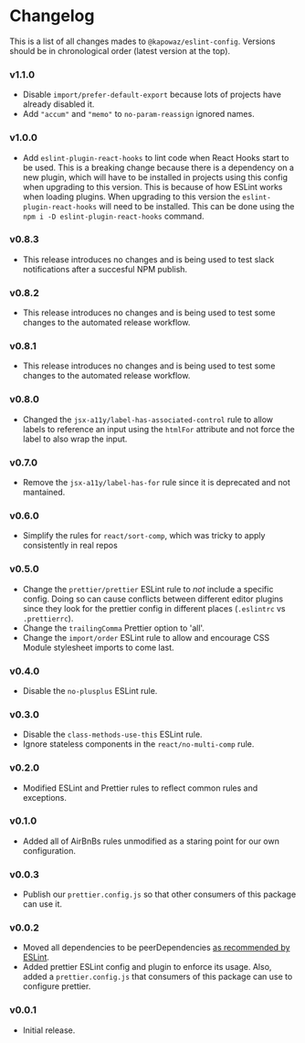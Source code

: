 # Changelog

This is a list of all changes mades to `@kapowaz/eslint-config`. Versions
should be in chronological order (latest version at the top).

### v1.1.0

- Disable `import/prefer-default-export` because lots of projects have already
  disabled it.
- Add `"accum"` and `"memo"` to `no-param-reassign` ignored names.

### v1.0.0

- Add `eslint-plugin-react-hooks` to lint code when React Hooks start to be
  used. This is a breaking change because there is a dependency on a new plugin,
  which will have to be installed in projects using this config when upgrading
  to this version. This is because of how ESLint works when loading plugins.
  When upgrading to this version the `eslint-plugin-react-hooks` will need to be
  installed. This can be done using the `npm i -D eslint-plugin-react-hooks`
  command.

### v0.8.3

- This release introduces no changes and is being used to test slack
  notifications after a succesful NPM publish.

### v0.8.2

- This release introduces no changes and is being used to test some changes to
  the automated release workflow.

### v0.8.1

- This release introduces no changes and is being used to test some changes to
  the automated release workflow.

### v0.8.0

- Changed the `jsx-a11y/label-has-associated-control` rule to allow labels to
  reference an input using the `htmlFor` attribute and not force the label to
  also wrap the input.

### v0.7.0

- Remove the `jsx-a11y/label-has-for` rule since it is deprecated and not
  mantained.

### v0.6.0

- Simplify the rules for `react/sort-comp`, which was tricky to apply
  consistently in real repos

### v0.5.0

- Change the `prettier/prettier` ESLint rule to _not_ include a specific config.
  Doing so can cause conflicts between different editor plugins since they look
  for the prettier config in different places (`.eslintrc` vs `.prettierrc`).
- Change the `trailingComma` Prettier option to 'all'.
- Change the `import/order` ESLint rule to allow and encourage CSS Module
  stylesheet imports to come last.

### v0.4.0

- Disable the `no-plusplus` ESLint rule.

### v0.3.0

- Disable the `class-methods-use-this` ESLint rule.
- Ignore stateless components in the `react/no-multi-comp` rule.

### v0.2.0

- Modified ESLint and Prettier rules to reflect common rules and exceptions.

### v0.1.0

- Added all of AirBnBs rules unmodified as a staring point for our own
  configuration.

### v0.0.3

- Publish our `prettier.config.js` so that other consumers of this package can
  use it.

### v0.0.2

- Moved all dependencies to be peerDependencies [as recommended by
  ESLint](https://github.com/eslint/eslint/issues/3458).
- Added prettier ESLint config and plugin to enforce its usage. Also, added a
  `prettier.config.js` that consumers of this package can use to configure
  prettier.

### v0.0.1

- Initial release.
